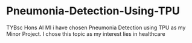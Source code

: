 # Pneumonia-Detection-Using-TPU
TYBsc Hons AI Ml i have chosen Pneumonia Detection using TPU as my Minor Project. I chose this topic as my interest lies in healthcare
